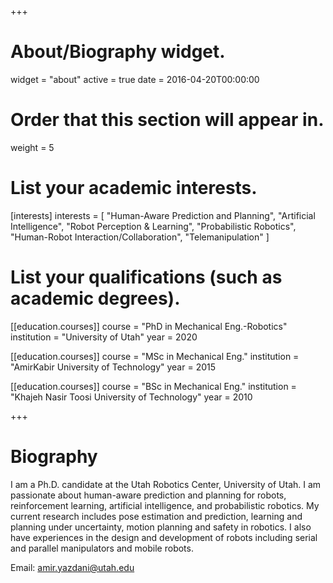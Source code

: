 +++
# About/Biography widget.
widget = "about"
active = true
date = 2016-04-20T00:00:00

# Order that this section will appear in.
weight = 5

# List your academic interests.
[interests]
  interests = [
    "Human-Aware Prediction and Planning",
    "Artificial Intelligence",
    "Robot Perception & Learning",
    "Probabilistic Robotics",
    "Human-Robot Interaction/Collaboration",
    "Telemanipulation"
  ]

# List your qualifications (such as academic degrees).
[[education.courses]]
  course = "PhD in Mechanical Eng.-Robotics"
  institution = "University of Utah"
  year = 2020

[[education.courses]]
  course = "MSc in Mechanical Eng."
  institution = "AmirKabir University of Technology"
  year = 2015

[[education.courses]]
  course = "BSc in Mechanical Eng."
  institution = "Khajeh Nasir Toosi University of Technology"
  year = 2010
 
+++

# Biography
I am a Ph.D. candidate at the Utah Robotics Center, University of Utah. I am passionate about human-aware prediction and planning for robots, reinforcement learning, artificial intelligence, and probabilistic robotics. My current research includes pose estimation and prediction, learning and planning under uncertainty, motion planning and safety in robotics. I also have experiences in the design and development of robots including serial and parallel manipulators and mobile robots.

Email: amir.yazdani@utah.edu


